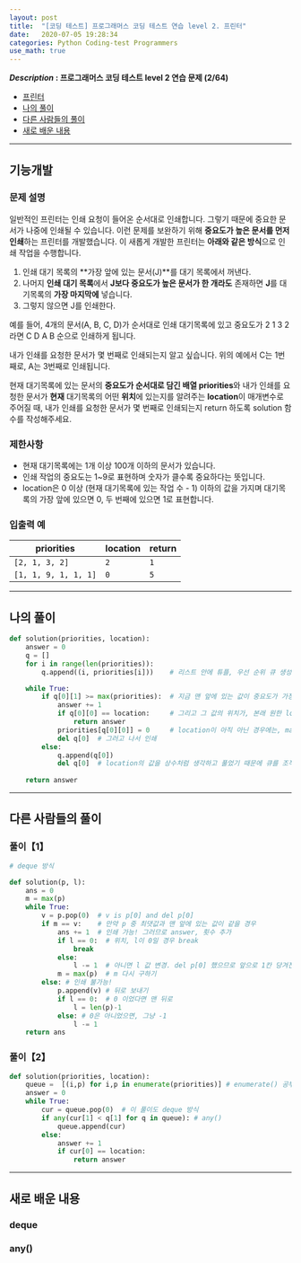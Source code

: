 ```yaml
---
layout: post
title:  "[코딩 테스트] 프로그래머스 코딩 테스트 연습 level 2. 프린터"
date:   2020-07-05 19:28:34 
categories: Python Coding-test Programmers
use_math: true
---
```


**_Description_ : 프로그래머스 코딩 테스트 level 2 연습 문제 (2/64)**

* [프린터](#problem-description)
* [나의 풀이](#my-solution)
* [다른 사람들의 풀이](#problem-solution)
* [새로 배운 내용](#deep)

***

## 기능개발 <a id="problem-description"></a>

### 문제 설명
일반적인 프린터는 인쇄 요청이 들어온 순서대로 인쇄합니다. 그렇기 때문에 중요한 문서가 나중에 인쇄될 수 있습니다. 이런 문제를 보완하기 위해 **중요도가 높은 문서를 먼저 인쇄**하는 프린터를 개발했습니다. 이 새롭게 개발한 프린터는 **아래와 같은 방식**으로 인쇄 작업을 수행합니다.


1. 인쇄 대기 목록의 **가장 앞에 있는 문서(J)**를 대기 목록에서 꺼낸다.
2. 나머지 **인쇄 대기 목록**에서 **J보다 중요도가 높은 문서가 한 개라도** 존재하면 **J**를 대기목록의 **가장 마지막에** 넣습니다.
3. 그렇지 않으면 J를 인쇄한다.

예를 들어, 4개의 문서(A, B, C, D)가 순서대로 인쇄 대기목록에 있고 중요도가 2 1 3 2 라면 C D A B 순으로 인쇄하게 됩니다.

내가 인쇄를 요청한 문서가 몇 번째로 인쇄되는지 알고 싶습니다. 위의 예에서 C는 1번째로, A는 3번째로 인쇄됩니다.

현재 대기목록에 있는 문서의 **중요도가 순서대로 담긴 배열 priorities**와 내가 인쇄를 요청한 문서가 **현재** 대기목록의 어떤 **위치**에 있는지를 알려주는 **location**이 매개변수로 주어질 때, 내가 인쇄를 요청한 문서가 몇 번째로 인쇄되는지 return 하도록 solution 함수를 작성해주세요.

### 제한사항

- 현재 대기목록에는 1개 이상 100개 이하의 문서가 있습니다.
- 인쇄 작업의 중요도는 1~9로 표현하며 숫자가 클수록 중요하다는 뜻입니다.
- location은 0 이상 (현재 대기목록에 있는 작업 수 - 1) 이하의 값을 가지며 대기목록의 가장 앞에 있으면 0, 두 번째에 있으면 1로 표현합니다.

### 입출력 예

| priorities | location | return |
| ---------- | -------- | ------ |
| `[2, 1, 3, 2]` | `2` | `1` |
| `[1, 1, 9, 1, 1, 1]` | `0` | `5` |

---

## 나의 풀이 <a id = "my-solution"></a>

```python
def solution(priorities, location):
    answer = 0
    q = []
    for i in range(len(priorities)):
        q.append((i, priorities[i]))    # 리스트 안에 튜플, 우선 순위 큐 생성

    while True:
        if q[0][1] >= max(priorities):  # 지금 맨 앞에 있는 값이 중요도가 가장 높을 경우
            answer += 1
            if q[0][0] == location:     # 그리고 그 값의 위치가, 본래 원한 location일 경우, anwer를 반환
                return answer
            priorities[q[0][0]] = 0     # location이 아직 아닌 경우에는, max 값 계산에 포함되지 않도록 해당 위치 중요도 값을 0으로 바꾼다.
            del q[0]  # 그러고 나서 인쇄
        else:
            q.append(q[0]) 
            del q[0]  # location의 값을 상수처럼 생각하고 풀었기 때문에 큐를 조작
            
    return answer

```

---

## 다른 사람들의 풀이 <a id="problem-solution"></a>

### 풀이【1】

```python
# deque 방식

def solution(p, l):
    ans = 0
    m = max(p)
    while True:
        v = p.pop(0)  # v is p[0] and del p[0]
        if m == v:    # 만약 p 중 최댓값과 맨 앞에 있는 값이 같을 경우
            ans += 1  # 인쇄 가능! 그러므로 answer, 횟수 추가
            if l == 0:  # 위치, l이 0일 경우 break
                break
            else: 
                l -= 1  # 아니면 l 값 변경. del p[0] 했으므로 앞으로 1칸 당겨진다
            m = max(p)  # m 다시 구하기
        else: # 인쇄 불가능!
            p.append(v) # 뒤로 보내기
            if l == 0:  # 0 이었다면 맨 뒤로
                l = len(p)-1
            else: # 0은 아니었으면, 그냥 -1
                l -= 1
    return ans
```

### 풀이【2】

```python
def solution(priorities, location):
    queue =  [(i,p) for i,p in enumerate(priorities)] # enumerate() 공부했었는데 잊어버렸다.
    answer = 0
    while True:
        cur = queue.pop(0)  # 이 풀이도 deque 방식
        if any(cur[1] < q[1] for q in queue): # any()
            queue.append(cur)
        else:
            answer += 1
            if cur[0] == location:
                return answer
```

---

## 새로 배운 내용 <a id="deep"></a>

### deque

### any()
